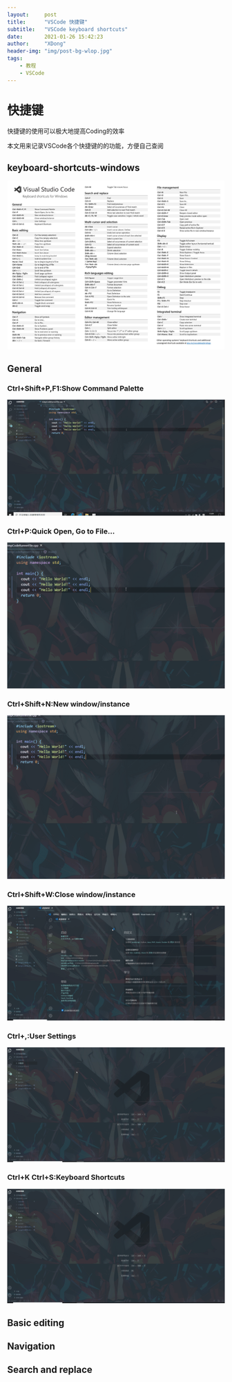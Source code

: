 ```yaml
---
layout:     post
title:      "VSCode 快捷键"
subtitle:   "VSCode keyboard shortcuts"
date:       2021-01-26 15:42:23
author:     "XDong"
header-img: "img/post-bg-wlop.jpg"
tags:
    - 教程
    - VSCode
---
```



# 快捷键

快捷键的使用可以极大地提高Coding的效率

本文用来记录VSCode各个快捷键的的功能，方便自己查阅

## keyboard-shortcuts-windows

![keyboard-shortcuts-windows](/img/software/keyboard-shortcuts-windows.jpg)

## General

### Ctrl+Shift+P,F1:Show Command Palette

![ctrl+shift+p,f1](/img/software/shortcuts/ctrl+shift+p,f1.gif)

### Ctrl+P:Quick Open, Go to File…

![ctrl+p](/img/software/shortcuts/ctrl+p.gif)

### Ctrl+Shift+N:New window/instance

![ctrl+shift+n](/img/software/shortcuts/ctrl+shift+n.gif)

### Ctrl+Shift+W:Close window/instance

![ctrl+shift+w](/img/software/shortcuts/ctrl+shift+w.gif)

### Ctrl+,:User Settings

![ctrl+,](/img/software/shortcuts/ctrl+,.gif)

### Ctrl+K Ctrl+S:Keyboard Shortcuts

![ctrl+k_ctrl+s](/img/software/shortcuts/ctrl+k_ctrl+s.gif)

## Basic editing

## Navigation

## Search and replace
